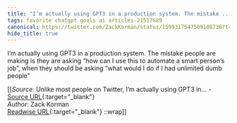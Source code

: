 ```yaml
---
title: "I’m actually using GPT3 in a production system. The mistake ..."
tags: favorite chatgpt goals ai articles-21517689
canonical: https://twitter.com/ZackKorman/status/1599317547509108736?t=V4IWAgdBQeobmz5BIdmgUg&s=31
hide_title: true
---
```


I’m actually using GPT3 in a production system. The mistake people are making is they are asking “how can I use this to automate a smart person’s job”, when they should be asking “what would I do if I had unlimited dumb people”


[[_Source_: Unlike most people on Twitter, I’m actually using GPT3 in... - [Source URL](https://twitter.com/ZackKorman/status/1599317547509108736?t=V4IWAgdBQeobmz5BIdmgUg&s=31){:target="_blank"}<br>
_Author_: Zack Korman<br>
[Readwise URL](https://readwise.io/open/427438883){:target="_blank"}
::wrap]]